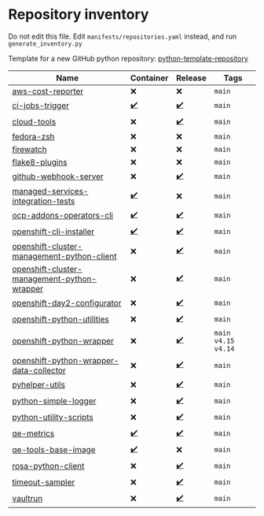 
# Repository inventory

Do not edit this file. Edit `manifests/repositories.yaml` instead, and run `generate_inventory.py`

Template for a new GitHub python repository: [python-template-repository](https://github.com/RedHatQE/python-template-repository)

| Name  | Container | Release | Tags |
|---|---|---|---|
| [aws-cost-reporter](https://github.com/RedHatQE/aws-cost-reporter) | :x: | :x: | `main` |
| [ci-jobs-trigger](https://github.com/RedHatQE/ci-jobs-trigger) | [:heavy_check_mark:](https://quay.io/repository/redhat_msi/ci-jobs-trigger) | [:heavy_check_mark:](https://github.com/RedHatQE/ci-jobs-trigger/releases) | `main` |
| [cloud-tools](https://github.com/RedHatQE/cloud-tools) | :x: | [:heavy_check_mark:](https://pypi.org/project/redhat-qe-cloud-tools/) | `main` |
| [fedora-zsh](https://github.com/RedHatQE/fedora-zsh) | :x: | :x: | `main` |
| [firewatch](https://github.com/RedHatQE/firewatch) | :x: | :x: | `main` |
| [flake8-plugins](https://github.com/RedHatQE/flake8-plugins) | :x: | :x: | `main` |
| [github-webhook-server](https://github.com/myk-org/github-webhook-server) | :x: | [:heavy_check_mark:](https://pypi.org/project/github-webhook-server/) | `main` |
| [managed-services-integration-tests](https://github.com/RedHatQE/managed-services-integration-tests) | [:heavy_check_mark:](https://quay.io/repository/redhat_msi/managed-services-integration-tests) | :x: | `main` |
| [ocp-addons-operators-cli](https://github.com/RedHatQE/ocp-addons-operators-cli) | [:heavy_check_mark:](https://quay.io/repository/redhat_msi/ocp-addons-operators-cli) | [:heavy_check_mark:](https://github.com/RedHatQE/ocp-addons-operators-cli/releases) | `main` |
| [openshift-cli-installer](https://github.com/RedHatQE/openshift-cli-installer) | [:heavy_check_mark:](https://quay.io/repository/redhat_msi/openshift-cli-installer) | [:heavy_check_mark:](https://pypi.org/project/openshift-cli-installer/) | `main` |
| [openshift-cluster-management-python-client](https://github.com/RedHatQE/openshift-cluster-management-python-client) | :x: | [:heavy_check_mark:](<[openshift-cluster-management-python-client](https://pypi.org/project/openshift-cluster-management-python-client/)>) | `main` |
| [openshift-cluster-management-python-wrapper](https://github.com/RedHatQE/openshift-cluster-management-python-wrapper) | :x: | [:heavy_check_mark:](https://pypi.org/project/openshift-cluster-management-python-wrapper/) | `main` |
| [openshift-day2-configurator](https://github.com/RedHatQE/openshift-day2-configurator) | :x: | [:heavy_check_mark:](https://pypi.org/project/openshift-day2-configurator/) | `main` |
| [openshift-python-utilities](https://github.com/RedHatQE/openshift-python-utilities) | :x: | [:heavy_check_mark:](https://pypi.org/project/openshift-python-utilities/) | `main` |
| [openshift-python-wrapper](https://github.com/RedHatQE/openshift-python-wrapper) | :x: | [:heavy_check_mark:](https://pypi.org/project/openshift-python-wrapper/) | `main` `v4.15` `v4.14` |
| [openshift-python-wrapper-data-collector](https://github.com/RedHatQE/openshift-python-wrapper-data-collector) | :x: | [:heavy_check_mark:](https://pypi.org/project/openshift-python-wrapper-data-collector/) | `main` |
| [pyhelper-utils](https://github.com/RedHatQE/pyhelper-utils) | :x: | [:heavy_check_mark:](https://pypi.org/project/pyhelper-utils/) | `main` |
| [python-simple-logger](https://github.com/RedHatQE/python-simple-logger) | :x: | [:heavy_check_mark:](https://pypi.org/project/python-simple-logger/) | `main` |
| [python-utility-scripts](https://github.com/RedHatQE/python-utility-scripts) | :x: | [:heavy_check_mark:](https://pypi.org/project/python-utility-scripts/) | `main` |
| [qe-metrics](https://github.com/RedHatQE/qe-metrics) | [:heavy_check_mark:]( quay.io/redhatqe/qe-metrics) | [:heavy_check_mark:](https://github.com/RedHatQE/qe-metrics/releases) | `main` |
| [qe-tools-base-image](https://github.com/RedHatQE/qe-tools-base-image) | [:heavy_check_mark:](https://quay.io/repository/redhat_msi/qe-tools-base-image) | :x: | `main` |
| [rosa-python-client](https://github.com/RedHatQE/rosa-python-client) | :x: | [:heavy_check_mark:](https://pypi.org/project/rosa-python-client/) | `main` |
| [timeout-sampler](https://github.com/RedHatQE/timeout-sampler) | :x: | [:heavy_check_mark:](https://pypi.org/project/timeout-sampler/) | `main` |
| [vaultrun](https://github.com/RedHatQE/vaultrun) | :x: | [:heavy_check_mark:](https://pypi.org/project/vaultrun/) | `main` |
